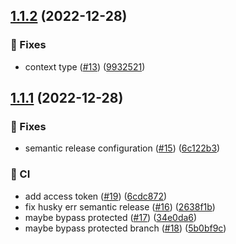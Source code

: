 ## [1.1.2](https://github.com/BlairCurrey/trpc-koa-adapter/compare/v1.1.1...v1.1.2) (2022-12-28)


### :bug: Fixes

* context type ([#13](https://github.com/BlairCurrey/trpc-koa-adapter/issues/13)) ([9932521](https://github.com/BlairCurrey/trpc-koa-adapter/commit/9932521bc081cba42c41e0181ce110a7d13dd9d4))

## [1.1.1](https://github.com/BlairCurrey/trpc-koa-adapter/compare/v1.1.0...v1.1.1) (2022-12-28)


### :bug: Fixes

* semantic release configuration ([#15](https://github.com/BlairCurrey/trpc-koa-adapter/issues/15)) ([6c122b3](https://github.com/BlairCurrey/trpc-koa-adapter/commit/6c122b34a08e94d74cfd54397c6d14db7a9ba2b4))


### :repeat: CI

* add access token ([#19](https://github.com/BlairCurrey/trpc-koa-adapter/issues/19)) ([6cdc872](https://github.com/BlairCurrey/trpc-koa-adapter/commit/6cdc872d86a2789dbeeb068c857b6b86ee29c8ca))
* fix husky err semantic release ([#16](https://github.com/BlairCurrey/trpc-koa-adapter/issues/16)) ([2638f1b](https://github.com/BlairCurrey/trpc-koa-adapter/commit/2638f1b32de7f5bf367aa7d935b7bfbee1621a80))
* maybe bypass protected ([#17](https://github.com/BlairCurrey/trpc-koa-adapter/issues/17)) ([34e0da6](https://github.com/BlairCurrey/trpc-koa-adapter/commit/34e0da61645d79cbba4c3b03503ceed8d40b5738))
* maybe bypass protected branch ([#18](https://github.com/BlairCurrey/trpc-koa-adapter/issues/18)) ([5b0bf9c](https://github.com/BlairCurrey/trpc-koa-adapter/commit/5b0bf9c95dd5c6eb6e5282dd24b7fde935af4a7f))
